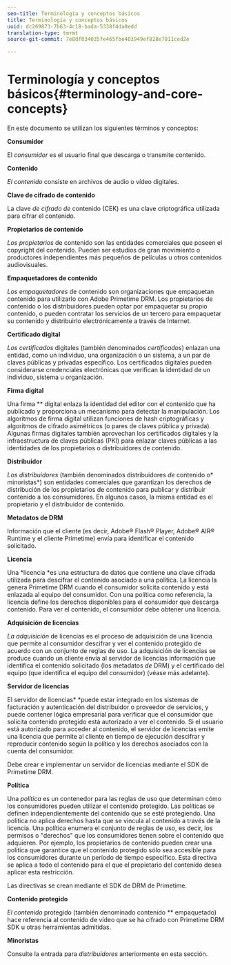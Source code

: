 ```yaml
---
seo-title: Terminología y conceptos básicos
title: Terminología y conceptos básicos
uuid: dc269873-7b63-4c18-bada-5338f4da0edd
translation-type: tm+mt
source-git-commit: 7e8df034035fe465fbe403949ef828e7811ced2e

---
```



# Terminología y conceptos básicos{#terminology-and-core-concepts}

En este documento se utilizan los siguientes términos y conceptos:

**Consumidor**

El *consumidor* es el usuario final que descarga o transmite contenido.

**Contenido**

*El contenido* consiste en archivos de audio o vídeo digitales.

**Clave de cifrado de contenido**

La clave *de cifrado de* contenido (CEK) es una clave criptográfica utilizada para cifrar el contenido.

**Propietarios de contenido**

*Los propietarios* de contenido son las entidades comerciales que poseen el copyright del contenido. Pueden ser estudios de gran movimiento o productores independientes más pequeños de películas u otros contenidos audiovisuales.

**Empaquetadores de contenido**

*Los empaquetadores* de contenido son organizaciones que empaquetan contenido para utilizarlo con Adobe Primetime DRM. Los propietarios de contenido o los distribuidores pueden optar por empaquetar su propio contenido, o pueden contratar los servicios de un tercero para empaquetar su contenido y distribuirlo electrónicamente a través de Internet.

**Certificado digital**

*Los certificados* digitales (también denominados *certificados*) enlazan una entidad, como un individuo, una organización o un sistema, a un par de claves públicas y privadas específico. Los certificados digitales pueden considerarse credenciales electrónicas que verifican la identidad de un individuo, sistema u organización.

**Firma digital**

Una firma ** digital enlaza la identidad del editor con el contenido que ha publicado y proporciona un mecanismo para detectar la manipulación. Los algoritmos de firma digital utilizan funciones de hash criptográficas y algoritmos de cifrado asimétricos (o pares de claves pública y privada). Algunas firmas digitales también aprovechan los certificados digitales y la infraestructura de claves públicas (PKI) para enlazar claves públicas a las identidades de los propietarios o distribuidores de contenido.

**Distribuidor**

*Los distribuidores* (también denominados distribuidores *de* contenido o* minoristas*) son entidades comerciales que garantizan los derechos de distribución de los propietarios de contenido para publicar y distribuir contenido a los consumidores. En algunos casos, la misma entidad es el propietario y el distribuidor de contenido.

**Metadatos de DRM**

Información que el cliente (es decir, Adobe® Flash® Player, Adobe® AIR® Runtime y el cliente Primetime) envía para identificar el contenido solicitado.

**Licencia**

Una *licencia *es una estructura de datos que contiene una clave cifrada utilizada para descifrar el contenido asociado a una política. La licencia la genera Primetime DRM cuando el consumidor solicita contenido y está enlazada al equipo del consumidor. Con una política como referencia, la licencia define los derechos disponibles para el consumidor que descarga contenido. Para ver el contenido, el consumidor debe obtener una licencia.

**Adquisición de licencias**

*La adquisición* de licencias es el proceso de adquisición de una licencia que permite al consumidor descifrar y ver el contenido protegido de acuerdo con un conjunto de reglas de uso. La adquisición de licencias se produce cuando un cliente envía al servidor de licencias información que identifica el contenido solicitado (los metadatos *de* DRM) y el certificado del equipo (que identifica el equipo del consumidor) (véase más adelante).

**Servidor de licencias**

El servidor de licencias* *puede estar integrado en los sistemas de facturación y autenticación del distribuidor o proveedor de servicios, y puede contener lógica empresarial para verificar que el consumidor que solicita contenido protegido está autorizado a ver el contenido. Si el usuario está autorizado para acceder al contenido, el servidor de licencias emite una licencia que permite al cliente en tiempo de ejecución descifrar y reproducir contenido según la política y los derechos asociados con la cuenta del consumidor.

Debe crear e implementar un servidor de licencias mediante el SDK de Primetime DRM.

**Política**

Una *política* es un contenedor para las reglas de uso que determinan cómo los consumidores pueden utilizar el contenido protegido. Las políticas se definen independientemente del contenido que se esté protegiendo. Una política no aplica derechos hasta que se vincula al contenido a través de la licencia. Una política enumera el conjunto de reglas de uso, es decir, los permisos o &quot;derechos&quot; que los consumidores tienen sobre el contenido que adquieren. Por ejemplo, los propietarios de contenido pueden crear una política que garantice que el contenido protegido sólo sea accesible para los consumidores durante un período de tiempo específico. Esta directiva se aplica a todo el contenido para el que el propietario del contenido desea aplicar esta restricción.

Las directivas se crean mediante el SDK de DRM de Primetime.

**Contenido protegido**

*El contenido* protegido (también denominado contenido ** empaquetado) hace referencia al contenido de vídeo que se ha cifrado con Primetime DRM SDK u otras herramientas admitidas.

**Minoristas**

Consulte la entrada para *distribuidores* anteriormente en esta sección.
